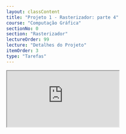 ```yaml
---
layout: classContent
title: "Projeto 1 - Rasterizador: parte 4"
course: "Computação Gráfica"
sectionNo: 0
section: "Rasterizador"
lectureOrder: 99
lecture: "Detalhes do Projeto"
itemOrder: 3
type: "Tarefas"
---
```


<iframe src="https://docs.google.com/document/d/e/2PACX-1vRESb_6gTnciXRnK47g6fCJR9Q2fLvhbKoQceIst8xOD3fsVfb9q_HnEaP7LU9Spw/pub?embedded=true"></iframe>